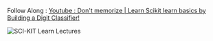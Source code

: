 Follow Along : [Youtube : Don't memorize | Learn Scikit learn basics by Building a Digit Classifier!](https://youtu.be/53aMeadKtT4)

![SCI-KIT Learn Lectures](https://github.com/user-attachments/assets/cd7a1e82-8928-48d8-be94-b5e9a4fcce62)



